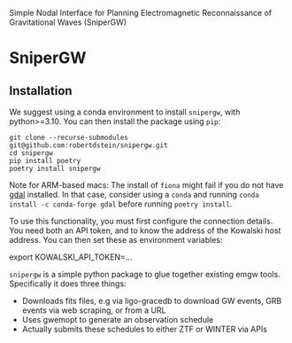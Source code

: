 Simple Nodal Interface for Planning Electromagnetic Reconnaissance of Gravitational Waves (SniperGW)

# SniperGW
## Installation

We suggest using a conda environment to install `snipergw`, with python>=3.10.
You can then install the package using `pip`:

```
git clone --recurse-submodules git@github.com:robertdstein/snipergw.git
cd snipergw
pip install poetry
poetry install snipergw
```

Note for ARM-based macs: The install of `fiona` might fail if you do not have [gdal](https://gdal.org/) installed. In that case, consider using a `conda` and running `conda install -c conda-forge gdal` before running `poetry install`.

To use this functionality, you must first configure the connection details. You need both an API token, and to know the address of the Kowalski host address. You can then set these as environment variables:

export KOWALSKI_API_TOKEN=...

`snipergw` is a simple python package to glue together existing emgw tools.
Specifically it does three things:
* Downloads fits files, e.g via ligo-gracedb to download GW events, GRB events via web scraping, or from a URL
* Uses gwemopt to generate an observation schedule
* Actually submits these schedules to either ZTF or WINTER via APIs